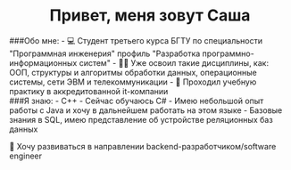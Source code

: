 <div align="center">
  <h1>Привет, меня зовут Саша</h1>
</div>

<div>
  ###Обо мне:
  - 💻 Студент третьего курса БГТУ по специальности "Программная инженерия" профиль "Разработка программно-информационных систем"
  - 👨‍🎓 Уже освоил такие дисциплины, как: ООП, структуры и алгоритмы обработки данных, операционные системы, сети ЭВМ и телекоммуникации
  - 💼 Проходил учебную практику в аккредитованной it-компании
</div>

<div>
  ###Я знаю:
  - С++
  - Сейчас обучаюсь C#
  - Имею небольшой опыт работы с Java и хочу в дальнейшем работать на этом языке
  - Базовые знания в SQL, имею представление об устройстве реляционных баз данных
</div>

💫 Хочу развиваться в направлении backend-разработчиком/software engineer

<!--
**KrupenyaAleksandr/KrupenyaAleksandr** is a ✨ _special_ ✨ repository because its `README.md` (this file) appears on your GitHub profile.

Here are some ideas to get you started:

- 🔭 I’m currently working on ...
- 🌱 I’m currently learning ...
- 👯 I’m looking to collaborate on ...
- 🤔 I’m looking for help with ...
- 💬 Ask me about ...
- 📫 How to reach me: ...
- 😄 Pronouns: ...
- ⚡ Fun fact: ...
-->
